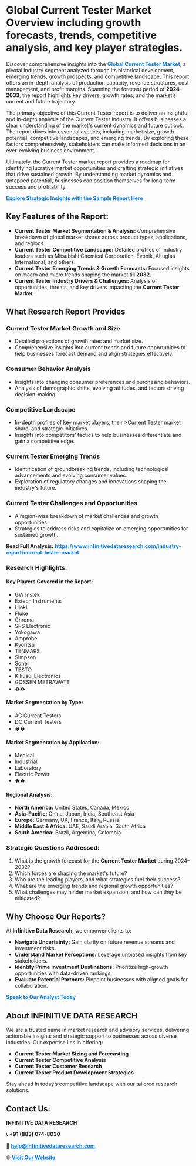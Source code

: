 <h1>Global Current Tester Market Overview including growth forecasts, trends, competitive analysis, and key player strategies.</h1>
<p>
Discover comprehensive insights into the 
<a href="https://www.infinitivedataresearch.com/industry-report/current-tester-market" rel="dofollow" style="color: #007BFF; text-decoration: none;"><strong>Global Current Tester Market</strong></a>, a pivotal industry segment analyzed through its historical development, emerging trends, growth prospects, and competitive landscape. This report offers an in-depth analysis of production capacity, revenue structures, cost management, and profit margins. Spanning the forecast period of <strong>2024–2033</strong>, the report highlights key drivers, growth rates, and the market’s current and future trajectory.
</p>
<p>
The primary objective of this Current Tester report is to deliver an insightful and in-depth analysis of the Current Tester industry. It offers businesses a clear understanding of the market's current dynamics and future outlook. The report dives into essential aspects, including market size, growth potential, competitive landscapes, and emerging trends. By exploring these factors comprehensively, stakeholders can make informed decisions in an ever-evolving business environment.
</p>
<p>
Ultimately, the Current Tester market report provides a roadmap for identifying lucrative market opportunities and crafting strategic initiatives that drive sustained growth. By understanding market dynamics and untapped potential, businesses can position themselves for long-term success and profitability.
</p>
<p>
<a href="https://www.infinitivedataresearch.com/request-sample/reportId=104902" style="color: #007BFF; text-decoration: none;"><strong>Explore Strategic Insights with the Sample Report Here</strong></a>
</p>

<h2>Key Features of the Report:</h2>
<ul>
<li><strong>Current Tester Market Segmentation & Analysis:</strong> Comprehensive breakdown of global market shares across product types, applications, and regions.</li>
<li><strong>Current Tester Competitive Landscape:</strong> Detailed profiles of industry leaders such as Mitsubishi Chemical Corporation, Evonik, Altuglas International, and others.</li>
<li><strong>Current Tester Emerging Trends & Growth Forecasts:</strong> Focused insights on macro and micro trends shaping the market till <strong>2032</strong>.</li>
<li><strong>Current Tester Industry Drivers & Challenges:</strong> Analysis of opportunities, threats, and key drivers impacting the <strong>Current Tester Market</strong>.</li>
</ul>

<h2>What Research Report Provides</h2>
<h3>Current Tester Market Growth and Size</h3>
<ul>
<li>Detailed projections of growth rates and market size.</li>
<li>Comprehensive insights into current trends and future opportunities to help businesses forecast demand and align strategies effectively.</li>
</ul>

<h3>Consumer Behavior Analysis</h3>
<ul>
<li>Insights into changing consumer preferences and purchasing behaviors.</li>
<li>Analysis of demographic shifts, evolving attitudes, and factors driving decision-making.</li>
</ul>

<h3>Competitive Landscape</h3>
<ul>
<li>In-depth profiles of key market players, their >Current Tester market share, and strategic initiatives.</li>
<li>Insights into competitors' tactics to help businesses differentiate and gain a competitive edge.</li>
</ul>

<h3>Current Tester Emerging Trends</h3>
<ul>
<li>Identification of groundbreaking trends, including technological advancements and evolving consumer values.</li>
<li>Exploration of regulatory changes and innovations shaping the industry's future.</li>
</ul>

<h3>Current Tester Challenges and Opportunities</h3>
<ul>
<li>A region-wise breakdown of market challenges and growth opportunities.</li>
<li>Strategies to address risks and capitalize on emerging opportunities for sustained growth.</li>
</ul>
<p><strong>Read Full Analysis:</strong> <a href="https://www.infinitivedataresearch.com/industry-report/current-tester-market" rel="dofollow" style="color: #007BFF; text-decoration: none;"><strong>https://www.infinitivedataresearch.com/industry-report/current-tester-market</strong></a></p>
<h3>Research Highlights:</h3>
<h4>Key Players Covered in the Report:</h4>
<ul><li>GW Instek</li><li>Extech Instruments</li><li>Hioki</li><li>Fluke</li><li>Chroma</li><li>SPS Electronic</li><li>Yokogawa</li><li>Amprobe</li><li>Kyoritsu</li><li>TENMARS</li><li>Simpson</li><li>Sonel</li><li>TESTO</li><li>Kikusui Electronics</li><li>GOSSEN METRAWATT</li><li>��</li></ul>
<h4>Market Segmentation by Type:</h4>
<ul><li>AC Current Testers</li><li>DC Current Testers</li><li>��</li></ul>
<h4>Market Segmentation by Application:</h4>
<ul><li>Medical</li><li>Industrial</li><li>Laboratory</li><li>Electric Power</li><li>��</li></ul>

<h4>Regional Analysis:</h4>
<ul>
<li><strong>North America:</strong> United States, Canada, Mexico</li>
<li><strong>Asia-Pacific:</strong> China, Japan, India, Southeast Asia</li>
<li><strong>Europe:</strong> Germany, UK, France, Italy, Russia</li>
<li><strong>Middle East & Africa:</strong> UAE, Saudi Arabia, South Africa</li>
<li><strong>South America:</strong> Brazil, Argentina, Colombia</li>
</ul>

<h3>Strategic Questions Addressed:</h3>
<ol>
<li>What is the growth forecast for the <strong>Current Tester Market</strong> during 2024–2032?</li>
<li>Which forces are shaping the market's future?</li>
<li>Who are the leading players, and what strategies fuel their success?</li>
<li>What are the emerging trends and regional growth opportunities?</li>
<li>What challenges may hinder market expansion, and how can they be mitigated?</li>
</ol>

<h2>Why Choose Our Reports?</h2>
<p>At <strong>Infinitive Data Research</strong>, we empower clients to:</p>
<ul>
<li><strong>Navigate Uncertainty:</strong> Gain clarity on future revenue streams and investment risks.</li>
<li><strong>Understand Market Perceptions:</strong> Leverage unbiased insights from key stakeholders.</li>
<li><strong>Identify Prime Investment Destinations:</strong> Prioritize high-growth opportunities with data-driven rankings.</li>
<li><strong>Evaluate Potential Partners:</strong> Pinpoint businesses with aligned goals for collaboration.</li>
</ul>
<p><a href="https://www.infinitivedataresearch.com/industry-report/current-tester-market" rel="dofollow" style="color: #007BFF; text-decoration: none;"><strong>Speak to Our Analyst Today</strong></a></p>

<h2>About INFINITIVE DATA RESEARCH</h2>
<p>We are a trusted name in market research and advisory services, delivering actionable insights and strategic support to businesses across diverse industries. Our expertise lies in offering:</p>
<ul>
<li><strong>Current Tester Market Sizing and Forecasting</strong></li>
<li><strong>Current Tester Competitive Analysis</strong></li>
<li><strong>Current Tester Customer Research</strong></li>
<li><strong>Current Tester Product Development Strategies</strong></li>
</ul>
<p>Stay ahead in today’s competitive landscape with our tailored research solutions.</p>

<h2>Contact Us:</h2>
<p><strong>INFINITIVE DATA RESEARCH</strong></p>
<p>📞 <strong>+91 (883) 074-8030</strong></p>
<p>📧 <strong><a href="mailto:help@infinitivedataresearch.com" style="color: #007BFF;">help@infinitivedataresearch.com</a></strong></p>
<p>🌐 <strong><a href="https://www.infinitivedataresearch.com" rel="dofollow" style="color: #007BFF;">Visit Our Website</a></strong></p>